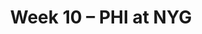 ---
layout: game
title: Week 10 – PHI at NYG
season: 2020
game_id: 2020_10_PHI_NYG
away_team: PHI
home_team: NYG
---